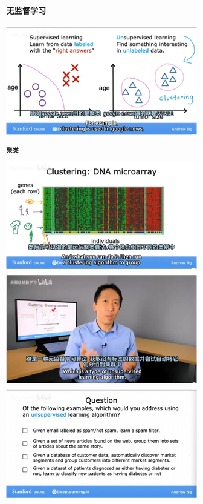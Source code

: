 ## 无监督学习

## ![image-20241202170726087](img/image-20241202170726087.png)

### 聚类

![image-20241202171122446](img/image-20241202171122446.png)

![image-20241202171453432](img/image-20241202171453432.png)

![image-20241217144714254](img/image-20241217144714254.png)